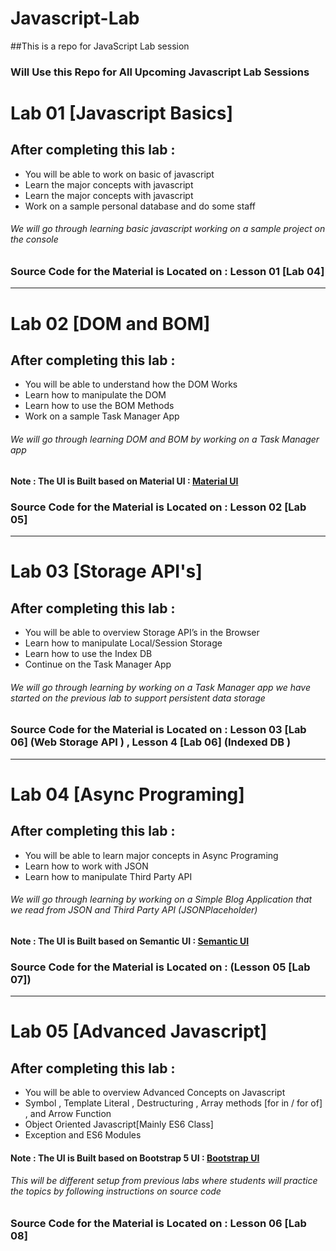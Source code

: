 # Javascript-Lab
##This is a repo for JavaScript Lab session 
### Will Use this Repo for All Upcoming Javascript Lab Sessions

# Lab 01 [Javascript Basics]

## After completing this lab : 
* You will be able to work on basic of javascript
* Learn the major concepts with javascript 
* Learn the major concepts with javascript 
* Work on a sample personal database and do some staff 
###### We will go through learning basic javascript working on a sample project on the console 

### Source Code for the Material is Located on  : Lesson 01 [Lab 04]

---

# Lab 02 [DOM and BOM]

## After completing this lab : 
* You will be able to understand how the DOM Works 
* Learn how to manipulate the DOM 
* Learn how to use the BOM Methods 
* Work on a sample Task Manager App 
###### We will go through learning DOM and BOM by  working on a Task Manager app 

#### Note : The UI is Built based on Material UI :  [Material UI](https://materializecss.com/)

### Source Code for the Material is Located on  : Lesson 02 [Lab 05]


---

# Lab 03 [Storage API's]

## After completing this lab : 
* You will be able to overview Storage API’s in the Browser 
* Learn how to manipulate Local/Session Storage 
* Learn how to use the Index DB 
* Continue  on the Task Manager App 


###### We will go through learning  by  working on a Task Manager app we have started on the previous lab  to support persistent data storage 


### Source Code for the Material is Located on  : Lesson 03 [Lab 06] (Web Storage API ) , Lesson 4 [Lab 06] (Indexed DB )


---

# Lab 04 [Async Programing]

## After completing this lab : 
* You will be able to learn major concepts in  Async Programing
* Learn how to work with JSON
* Learn how to manipulate Third Party API  


###### We will go through learning  by  working on a  Simple Blog Application that we read from JSON and Third Party API (JSONPlaceholder)  

#### Note : The UI is Built based on Semantic UI :  [Semantic  UI ](https://semantic-ui.com/)

### Source Code for the Material is Located on  : (Lesson 05 [Lab 07])

---

# Lab 05 [Advanced Javascript]

## After completing this lab : 
* You will be able to overview Advanced Concepts on Javascript
 * Symbol , Template Literal , Destructuring , Array methods [for in / for of] , and Arrow  Function 
 * Object Oriented Javascript[Mainly ES6 Class]
 * Exception and ES6 Modules 

#### Note : The UI is Built based on Bootstrap 5 UI :  [Bootstrap UI](https://getbootstrap.com/docs/5.0/getting-started/introduction/)

###### This will be different setup from previous labs where students will practice the topics by following instructions on source code


### Source Code for the Material is Located on  : Lesson 06 [Lab 08]

